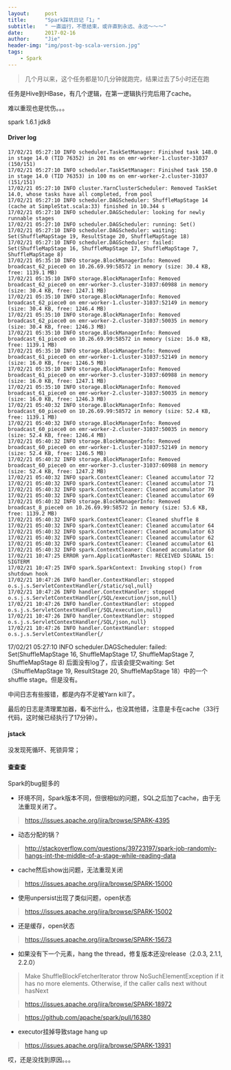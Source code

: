 ```yaml
---
layout:     post
title:      "Spark踩坑日记「1」"
subtitle:   " 一直运行，不愿结束，或许直到永远、永远～～～"
date:       2017-02-16
author:     "Jie"
header-img: "img/post-bg-scala-version.jpg"
tags:
    - Spark
---
```


> 几个月以来，这个任务都是10几分钟就跑完，结果过去了5小时还在跑

任务是Hive到HBase，有几个逻辑，在第一逻辑执行完后用了cache。

难以重现也是忧伤。。。

spark 1.6.1 jdk8

#### Driver log

```
17/02/21 05:27:10 INFO scheduler.TaskSetManager: Finished task 148.0 in stage 14.0 (TID 76352) in 201 ms on emr-worker-1.cluster-31037 (150/151)
17/02/21 05:27:10 INFO scheduler.TaskSetManager: Finished task 150.0 in stage 14.0 (TID 76353) in 100 ms on emr-worker-2.cluster-31037 (151/151)
17/02/21 05:27:10 INFO cluster.YarnClusterScheduler: Removed TaskSet 14.0, whose tasks have all completed, from pool
17/02/21 05:27:10 INFO scheduler.DAGScheduler: ShuffleMapStage 14 (cache at SimpleStat.scala:33) finished in 10.344 s
17/02/21 05:27:10 INFO scheduler.DAGScheduler: looking for newly runnable stages
17/02/21 05:27:10 INFO scheduler.DAGScheduler: running: Set()
17/02/21 05:27:10 INFO scheduler.DAGScheduler: waiting: Set(ShuffleMapStage 19, ResultStage 20, ShuffleMapStage 18)
17/02/21 05:27:10 INFO scheduler.DAGScheduler: failed: Set(ShuffleMapStage 16, ShuffleMapStage 17, ShuffleMapStage 7, ShuffleMapStage 8)
17/02/21 05:35:10 INFO storage.BlockManagerInfo: Removed broadcast_62_piece0 on 10.26.69.99:58572 in memory (size: 30.4 KB, free: 1139.1 MB)
17/02/21 05:35:10 INFO storage.BlockManagerInfo: Removed broadcast_62_piece0 on emr-worker-3.cluster-31037:60988 in memory (size: 30.4 KB, free: 1247.1 MB)
17/02/21 05:35:10 INFO storage.BlockManagerInfo: Removed broadcast_62_piece0 on emr-worker-1.cluster-31037:52149 in memory (size: 30.4 KB, free: 1246.4 MB)
17/02/21 05:35:10 INFO storage.BlockManagerInfo: Removed broadcast_62_piece0 on emr-worker-2.cluster-31037:50035 in memory (size: 30.4 KB, free: 1246.3 MB)
17/02/21 05:35:10 INFO storage.BlockManagerInfo: Removed broadcast_61_piece0 on 10.26.69.99:58572 in memory (size: 16.0 KB, free: 1139.1 MB)
17/02/21 05:35:10 INFO storage.BlockManagerInfo: Removed broadcast_61_piece0 on emr-worker-1.cluster-31037:52149 in memory (size: 16.0 KB, free: 1246.5 MB)
17/02/21 05:35:10 INFO storage.BlockManagerInfo: Removed broadcast_61_piece0 on emr-worker-3.cluster-31037:60988 in memory (size: 16.0 KB, free: 1247.1 MB)
17/02/21 05:35:10 INFO storage.BlockManagerInfo: Removed broadcast_61_piece0 on emr-worker-2.cluster-31037:50035 in memory (size: 16.0 KB, free: 1246.3 MB)
17/02/21 05:40:32 INFO storage.BlockManagerInfo: Removed broadcast_60_piece0 on 10.26.69.99:58572 in memory (size: 52.4 KB, free: 1139.1 MB)
17/02/21 05:40:32 INFO storage.BlockManagerInfo: Removed broadcast_60_piece0 on emr-worker-2.cluster-31037:50035 in memory (size: 52.4 KB, free: 1246.4 MB)
17/02/21 05:40:32 INFO storage.BlockManagerInfo: Removed broadcast_60_piece0 on emr-worker-1.cluster-31037:52149 in memory (size: 52.4 KB, free: 1246.5 MB)
17/02/21 05:40:32 INFO storage.BlockManagerInfo: Removed broadcast_60_piece0 on emr-worker-3.cluster-31037:60988 in memory (size: 52.4 KB, free: 1247.2 MB)
17/02/21 05:40:32 INFO spark.ContextCleaner: Cleaned accumulator 72
17/02/21 05:40:32 INFO spark.ContextCleaner: Cleaned accumulator 71
17/02/21 05:40:32 INFO spark.ContextCleaner: Cleaned accumulator 70
17/02/21 05:40:32 INFO spark.ContextCleaner: Cleaned accumulator 69
17/02/21 05:40:32 INFO storage.BlockManagerInfo: Removed broadcast_8_piece0 on 10.26.69.99:58572 in memory (size: 53.6 KB, free: 1139.2 MB)
17/02/21 05:40:32 INFO spark.ContextCleaner: Cleaned shuffle 8
17/02/21 05:40:32 INFO spark.ContextCleaner: Cleaned accumulator 64
17/02/21 05:40:32 INFO spark.ContextCleaner: Cleaned accumulator 63
17/02/21 05:40:32 INFO spark.ContextCleaner: Cleaned accumulator 62
17/02/21 05:40:32 INFO spark.ContextCleaner: Cleaned accumulator 61
17/02/21 05:40:32 INFO spark.ContextCleaner: Cleaned accumulator 60
17/02/21 10:47:25 ERROR yarn.ApplicationMaster: RECEIVED SIGNAL 15: SIGTERM
17/02/21 10:47:25 INFO spark.SparkContext: Invoking stop() from shutdown hook
17/02/21 10:47:26 INFO handler.ContextHandler: stopped o.s.j.s.ServletContextHandler{/static/sql,null}
17/02/21 10:47:26 INFO handler.ContextHandler: stopped o.s.j.s.ServletContextHandler{/SQL/execution/json,null}
17/02/21 10:47:26 INFO handler.ContextHandler: stopped o.s.j.s.ServletContextHandler{/SQL/execution,null}
17/02/21 10:47:26 INFO handler.ContextHandler: stopped o.s.j.s.ServletContextHandler{/SQL/json,null}
17/02/21 10:47:26 INFO handler.ContextHandler: stopped o.s.j.s.ServletContextHandler{/
```

17/02/21 05:27:10 INFO scheduler.DAGScheduler: failed: Set\(ShuffleMapStage 16, ShuffleMapStage 17, ShuffleMapStage 7, ShuffleMapStage 8\)
后面没有log了，应该会提交waiting: Set（ShuffleMapStage 19, ResultStage 20, ShuffleMapStage 18）中的一个shuffle stage。但是没有。

中间日志有些报错，都是内存不足被Yarn kill了。

最后的日志是清理累加器，看不出什么，也没其他错，注意是卡在cache（33行代码，这时候已经执行了17分钟）。

#### jstack

没发现死循环、死锁异常；

#### 查查查

Spark的bug挺多的

* 环境不同，Spark版本不同，但很相似的问题，SQL之后加了cache，由于无法重现关闭了。

> https://issues.apache.org/jira/browse/SPARK-4395



* 动态分配的锅？

> http://stackoverflow.com/questions/39723197/spark-job-randomly-hangs-int-the-middle-of-a-stage-while-reading-data

* cache然后show出问题，无法重现关闭

> https://issues.apache.org/jira/browse/SPARK-15000

* 使用unpersist出现了类似问题，open状态

> https://issues.apache.org/jira/browse/SPARK-15002

* 还是缓存，open状态

> https://issues.apache.org/jira/browse/SPARK-15673

* 如果没有下一个元素，hang the thread，修复版本还没release（2.0.3, 2.1.1, 2.2.0）

> Make ShuffleBlockFetcherIterator throw NoSuchElementException if it has no more elements. Otherwise, if the caller calls next without hasNext

> https://issues.apache.org/jira/browse/SPARK-18972

> https://github.com/apache/spark/pull/16380

* executor挂掉导致stage hang up

> https://issues.apache.org/jira/browse/SPARK-13931


哎，还是没找到原因。。。